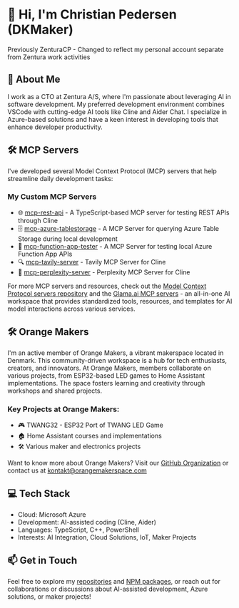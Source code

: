 # 👋 Hi, I'm Christian Pedersen (DKMaker)
Previously ZenturaCP - Changed to reflect my personal account separate from Zentura work activities

## 🚀 About Me
I work as a CTO at Zentura A/S, where I'm passionate about leveraging AI in software development. My preferred development environment combines VSCode with cutting-edge AI tools like Cline and Aider Chat. I specialize in Azure-based solutions and have a keen interest in developing tools that enhance developer productivity.

## 🛠️ MCP Servers
I've developed several Model Context Protocol (MCP) servers that help streamline daily development tasks:

### My Custom MCP Servers
- 🌐 [mcp-rest-api](https://github.com/dkmaker/mcp-rest-api) - A TypeScript-based MCP server for testing REST APIs through Cline
- 🗄️ [mcp-azure-tablestorage](https://github.com/dkmaker/mcp-azure-tablestorage) - A MCP Server for querying Azure Table Storage during local development
- 🧪 [mcp-function-app-tester](https://github.com/dkmaker/mcp-function-app-tester) - A MCP Server for testing local Azure Function App APIs
- 🔍 [mcp-tavily-server](https://github.com/dkmaker/mcp-tavily-server) - Tavily MCP Server for Cline
- 🤖 [mcp-perplexity-server](https://github.com/dkmaker/mcp-perplexity-server) - Perplexity MCP Server for Cline

For more MCP servers and resources, check out the [Model Context Protocol servers repository](https://github.com/modelcontextprotocol/servers) and the [Glama.ai MCP servers](https://glama.ai/mcp/servers) - an all-in-one AI workspace that provides standardized tools, resources, and templates for AI model interactions across various services.

## 🛠️ Orange Makers
I'm an active member of Orange Makers, a vibrant makerspace located in Denmark. This community-driven workspace is a hub for tech enthusiasts, creators, and innovators. At Orange Makers, members collaborate on various projects, from ESP32-based LED games to Home Assistant implementations. The space fosters learning and creativity through workshops and shared projects.

### Key Projects at Orange Makers:
- 🎮 TWANG32 - ESP32 Port of TWANG LED Game
- 🏠 Home Assistant courses and implementations
- 🛠️ Various maker and electronics projects

Want to know more about Orange Makers? Visit our [GitHub Organization](https://github.com/OrangeMakers) or contact us at kontakt@orangemakerspace.com

## 💻 Tech Stack
- Cloud: Microsoft Azure
- Development: AI-assisted coding (Cline, Aider)
- Languages: TypeScript, C++, PowerShell
- Interests: AI Integration, Cloud Solutions, IoT, Maker Projects

## 📫 Get in Touch
Feel free to explore my [repositories](https://github.com/dkmaker) and [NPM packages](https://www.npmjs.com/~dkmaker), or reach out for collaborations or discussions about AI-assisted development, Azure solutions, or maker projects!
